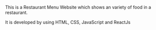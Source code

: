 This is a Restaurant Menu Website which shows an variety of food in a restaurant.

It is developed by using HTML, CSS, JavaScript and ReactJs


